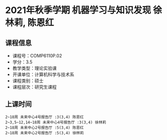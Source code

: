 # 2021年秋季学期 机器学习与知识发现 徐林莉, 陈恩红






## 课程信息

- 课程号：COMP6110P.02
- 学分：3.5
- 教学类型：理论实验课
- 开课单位：计算机科学与技术系
- 课程类别：硕士
- 课程层次：研究生课程

## 上课时间

```
2~18周 未来中心4号报告厅 :3(3,4) 陈恩红
2~3,5~12,14~18周 未来中心4号报告厅 :3(3,4) 徐林莉
2~18周 未来中心2号报告厅 :5(3,4) 陈恩红
2~18周 未来中心2号报告厅 :5(3,4) 徐林莉
```

